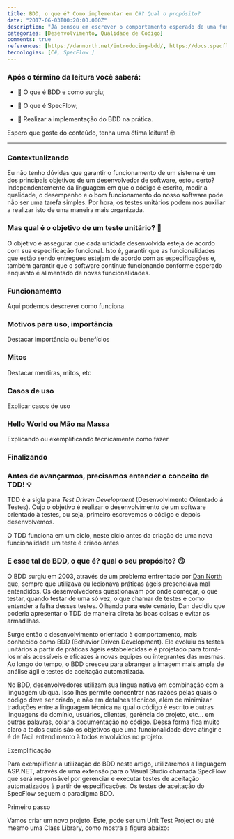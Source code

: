 ```yaml
---
title: BDD, o que é? Como implementar em C#? Qual o propósito?
date: "2017-06-03T00:20:00.000Z"
description: "Já pensou em escrever o comportamento esperado de uma funcionalidade de software e desenvolve-la com base nisso? Isso já se tornou possível nos dias de hoje e eu vou te explicar como podemos utilizar o BDD para fazer isso."
categories: [Desenvolvimento, Qualidade de Código]
comments: true
references: [https://dannorth.net/introducing-bdd/, https://docs.specflow.org/projects/getting-started/en/latest/index.html]
tecnologias: [C#, SpecFlow ]
---
```



### Após o término da leitura você saberá:
- 🚀 O que é BDD e como surgiu;

- 🚀 O que é SpecFlow;

- 🚀 Realizar a implementação do BDD na prática.

  

Espero que goste do conteúdo, tenha uma ótima leitura! 🤓



------



### Contextualizando
Eu não tenho dúvidas que garantir o funcionamento de um sistema é um dos principais objetivos de um desenvolvedor de software, estou certo? Independentemente da linguagem em que o código é escrito, medir a qualidade, o desempenho e o bom funcionamento do nosso software pode não ser uma tarefa simples. Por hora, os testes unitários podem nos auxiliar a realizar isto de uma maneira mais organizada.

### Mas qual é o objetivo de um teste unitário? 🤔

O objetivo é assegurar que cada unidade desenvolvida esteja de acordo com sua especificação funcional. Isto é, garantir que as funcionalidades que estão sendo entregues estejam de acordo com as especificações e, também garantir que o software continue funcionando conforme esperado enquanto é alimentado de novas funcionalidades.

### Funcionamento
Aqui podemos descrever como funciona.

### Motivos para uso, importância 
Destacar importância ou benefícios

### Mitos
Destacar mentiras, mitos, etc

### Casos de uso
Explicar casos de uso 

### Hello World ou Mão na Massa
Explicando ou exemplificando tecnicamente como fazer.

### Finalizando






### Antes de avançarmos, precisamos entender o conceito de TDD! 💡

TDD é a sigla para *Test Driven Development* (Desenvolvimento Orientado á Testes). Cujo o objetivo é realizar o desenvolvimento de um software orientado à testes, ou seja, primeiro escrevemos o código e depois desenvolvemos. 

O TDD funciona em um ciclo, neste ciclo antes da criação de uma nova funcionalidade um teste é criado antes

### E esse tal de BDD, o que é? qual o seu propósito? 😏

O BDD surgiu em 2003, através de um problema enfrentado por [Dan North]([https://link](https://dannorth.net/about/)) que, sempre que utilizava ou lecionava práticas ágeis presenciava mal entendidos. Os desenvolvedores questionavam por onde começar, o que testar, quando testar de uma só vez, o que chamar de testes e como entender a falha desses testes. Olhando para este cenário, Dan decidiu que poderia apresentar o TDD de maneira direta às boas coisas e evitar as armadilhas.

Surge então o desenvolvimento orientado à comportamento, mais conhecido como BDD (Behavior Driven Development). Ele evoluiu os testes unitários a partir de práticas ágeis estabelecidas e é projetado para torná-los mais acessíveis e eficazes à novas equipes ou integrantes das mesmas. Ao longo do tempo, o BDD cresceu para abranger a imagem mais ampla de análise ágil e testes de aceitação automatizada.

No BDD, desenvolvedores utilizam sua língua nativa em combinação com a linguagem ubíqua. Isso lhes permite concentrar nas razões pelas quais o código deve ser criado, e não em detalhes técnicos, além de minimizar traduções entre a linguagem técnica na qual o código é escrito e outras linguagens de domínio, usuários, clientes, gerência do projeto, etc... em outras palavras, colar a documentação no código. Dessa forma fica muito claro a todos quais são os objetivos que uma funcionalidade deve atingir e é de fácil entendimento à todos envolvidos no projeto.

Exemplificação

Para exemplificar a utilização do BDD neste artigo, utilizaremos a linguagem ASP.NET, através de uma extensão para o Visual Studio chamada SpecFlow que será responsável por gerenciar e executar testes de aceitação automatizados à partir de especificações. Os testes de aceitação do SpecFlow seguem o paradigma BDD.

Primeiro passo

Vamos criar um novo projeto. Este, pode ser um Unit Test Project ou até mesmo uma Class Library, como mostra a figura abaixo: